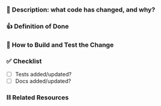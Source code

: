 ### :nut_and_bolt: Description: what code has changed, and why?

<!-- /!\ Please ensure that you are NOT disclosing any customer information without their consent /!\ -->

### :+1: Definition of Done

### :athletic_shoe: How to Build and Test the Change

### :white_check_mark: Checklist

- [ ] Tests added/updated?
- [ ] Docs added/updated?

### :chains: Related Resources